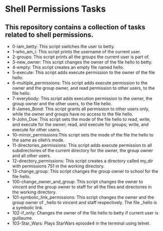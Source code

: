 # Shell Permissions Tasks

## This repository contains a collection of tasks related to shell permissions.

- 0-iam_betty: This script switches the user to betty.
- 1-who_am_i: This script prints the username of the current user.
- 2-groups: This script prints all the groups the current user is part of.
- 3-new_owner: This script changes the  owner of the file hello to betty.
- 4-empty: This script creates an  empty file named hello.
- 5-execute: This script adds execute permission to the owner of the file hello.	
- 6-multiple_permissions: This script adds execute permission to the owner and the group owner, and read permission to other users, to the file hello.	
- 7-everybody: This script adds execution permission to the owner, the group owner and the other users, to the file hello.	  
- 8-James_Bond: This script grants all permission to other users only, while the owner and groups have no access to the file hello.
- 9-John_Doe: This script sets the mode of the file hello to read, write, and execute for the owner; read, and execute for groups; write, and execute for other users.
- 10-mirror_permissions:This script sets the mode of the file the hello to the same as olleh’s mode.
- 11-directories_permissions: This script adds execute permission to all subdirectories of the current directory for the owner, the group owner and all other users.
- 12-directory_permissions: This script creates a directory called my_dir with permissions 751 in the working directory.
- 13-change_group: This script changes the group owner to school for the file hello.
- 100-change_owner_and_group: This script changes the owner to vincent and the group owner to staff for all the files and directories in the working directory.
- 101-symbolic_link_permissions: This script changes the owner and the group owner of _hello to vincent and staff respectively. The file _hello is a symbolic link.
- 102-if_only: Changes the owner of the file hello to betty if current user is guillaume.
- 103-Star_Wars: Plays StarWars episode4 in the terminal using telnet.

